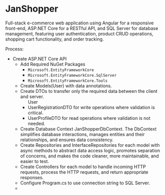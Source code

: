# JanShopper
Full-stack e-commerce web application using Angular for a responsive front-end, ASP.NET Core for a RESTful API, and SQL Server for database management, featuring user authentication, product CRUD operations, shopping cart functionality, and order tracking.

Process:
<ul>
  <li>Create ASP.NET Core API
    <ul>
      <li>Add Required NuGet Packages
        <ul>
          <li><code>Microsoft.EntityFrameworkCore</code></li>
          <li><code>Microsoft.EntityFrameworkCore.SqlServer</code></li>
          <li><code>Microsoft.EntityFrameworkCore.Tools</code></li>
        </ul>
      </li>
      <li>Create Models(User) with data annotations.</li>
      <li>Create DTOs to transfer only the required data between the client and server.
        <ul>User
          <li>UserRegistrationDTO for write operations where validation is critical.</li>
          <li>UserProfileDTO for read operations where validation is not needed.</li>
        </ul>
      </li>
      <li>Create Database Context JanShopperDbContext. The DbContext simplifies database interactions, manages entities and their relationships, and ensures data consistency.</li>
      <li>Create Repositories and InterfaceRepositories for each model with async methods to abstract data access logic, promotes separation of concerns, and makes the code cleaner, more maintainable, and easier to test.</li>
      <li>Create Controllers for each model to handle incoming HTTP requests, process the HTTP requests, and return appropriate responses.</li>
      <li>Configure Program.cs to use connection string to SQL Server.</li>
      <li></li>
    </ul>
  </li>
</ul>